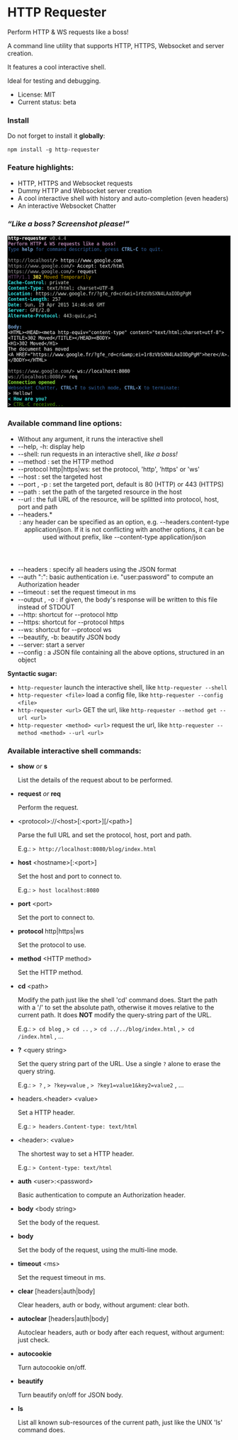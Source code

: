 

# HTTP Requester

Perform HTTP & WS requests like a boss!

A command line utility that supports HTTP, HTTPS, Websocket and server creation.

It features a cool interactive shell.

Ideal for testing and debugging.

* License: MIT
* Current status: beta



### Install

Do not forget to install it **globally**:

```
npm install -g http-requester
```



### Feature highlights:

* HTTP, HTTPS and Websocket requests
* Dummy HTTP and Websocket server creation
* A cool interactive shell with history and auto-completion (even headers)
* An interactive Websocket Chatter



### *“Like a boss? Screenshot please!”*

![Screenshot](https://raw.githubusercontent.com/cronvel/http-requester/master/screenshot1.png)



### Available command line options:

* Without any argument, it runs the interactive shell
* --help, -h: display help
* --shell: run requests in an interactive shell, *like a boss!*
* --method <method>: set the HTTP method
* --protocol http|https|ws: set the protocol, 'http', 'https' or 'ws'
* --host <host>: set the targeted host
* --port <port number>, -p <port number>: set the targeted port, default is 80 (HTTP) or 443 (HTTPS)
* --path <path>: set the path of the targeted resource in the host
* --url <URL>: the full URL of the resource, will be splitted into protocol, host, port and path
* --headers.* <header value>: any header can be specified as an option, e.g. --headers.content-type application/json.
  If it is not conflicting with another options, it can be used without prefix,
  like --content-type application/json
* --headers <json string>: specify all headers using the JSON format
* --auth "<user>:<password>": basic authentication i.e. "user:password" to compute an Authorization header
* --timeout <ms>: set the request timeout in ms
* --output <file>, -o <file>: if given, the body's response will be written to this file instead of STDOUT
* --http: shortcut for --protocol http
* --https: shortcut for --protocol https
* --ws: shortcut for --protocol ws
* --beautify, -b: beautify JSON body
* --server: start a server
* --config <file>: a JSON file containing all the above options, structured in an object

**Syntactic sugar:**

* `http-requester` launch the interactive shell, like `http-requester --shell`
* `http-requester <file>` load a config file, like `http-requester --config <file>`
* `http-requester <url>` GET the url, like `http-requester --method get --url <url>`
* `http-requester <method> <url>` request the url, like `http-requester --method <method> --url <url>`



### Available interactive shell commands:

* **show** *or* **s**

	List the details of the request about to be performed.

* **request** *or* **req**

	Perform the request.
	
* &lt;protocol&gt;://&lt;host&gt;[:&lt;port&gt;][/&lt;path&gt;]

	Parse the full URL and set the protocol, host, port and path.

	E.g.: `> http://localhost:8080/blog/index.html`

* **host** &lt;hostname&gt;[:&lt;port&gt;]

	Set the host and port to connect to.

	E.g.: `> host localhost:8080`

* **port** &lt;port&gt;

	Set the port to connect to.

* **protocol** http|https|ws

	Set the protocol to use.

* **method** &lt;HTTP method&gt;

	Set the HTTP method.

* **cd** &lt;path&gt;

	Modify the path just like the shell 'cd' command does.
	Start the path with a '/' to set the absolute path, otherwise it moves relative to the current path.
	It does **NOT** modify the query-string part of the URL.

	E.g.: `> cd blog` , `> cd ..` , `> cd ../../blog/index.html` , `> cd /index.html` , ...

* **?** &lt;query string&gt;

	Set the query string part of the URL.
	Use a single `?` alone to erase the query string.

	E.g.: `> ?` , `> ?key=value` , `> ?key1=value1&key2=value2` , ...

* headers.&lt;header&gt; &lt;value&gt;

	Set a HTTP header.
	
	E.g.: `> headers.Content-type: text/html`

* &lt;header&gt;: &lt;value&gt;

	The shortest way to set a HTTP header.
	
	E.g.: `> Content-type: text/html`

* **auth** &lt;user&gt;:&lt;password&gt;

	Basic authentication to compute an Authorization header.

* **body** &lt;body string&gt;

	Set the body of the request.

* **body**

	Set the body of the request, using the multi-line mode.

* **timeout** &lt;ms&gt;

	Set the request timeout in ms.

* **clear** [headers|auth|body]

	Clear headers, auth or body, without argument: clear both.

* **autoclear** [headers|auth|body]

	Autoclear headers, auth or body after each request, without argument: just check.

* **autocookie**

	Turn autocookie on/off.

* **beautify**

	Turn beautify on/off for JSON body.

* **ls**

	List all known sub-resources of the current path, just like the UNIX 'ls' command does.




